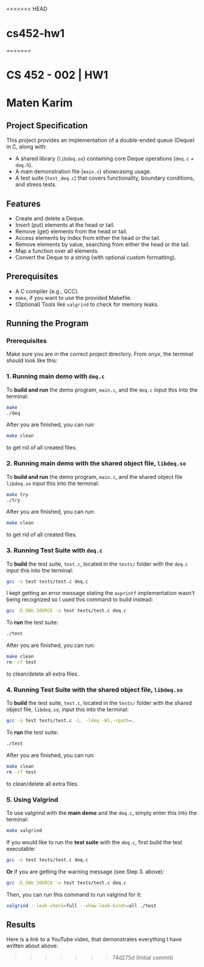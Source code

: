 <<<<<<< HEAD
# cs452-hw1
=======
# CS 452 - 002 | HW1 
# Maten Karim
## Project Specification
This project provides an implementation of a double-ended queue (Deque) in C, along with:
- A shared library (`libdeq.so`) containing core Deque operations (`deq.c` + `deq.h`).
- A main demonstration file (`main.c`) showcasing usage.
- A test suite (`test_deq.c`) that covers functionality, boundary conditions, and stress tests.
## Features
- Create and delete a Deque.
- Insert (put) elements at the head or tail.
- Remove (get) elements from the head or tail.
- Access elements by index from either the head or the tail.
- Remove elements by value, searching from either the head or the tail.
- Map a function over all elements.
- Convert the Deque to a string (with optional custom formatting).
## Prerequisites
- A C compiler (e.g., GCC).
- `make`, if you want to use the provided Makefile.
- (Optional) Tools like `valgrind` to check for memory leaks.
## Running the Program
### Prerequisites
Make sure you are in the correct project directory. 
From onyx, the terminal should look like this:


### 1. Running **main demo** with `deq.c`
To **build and run** the demo program, `main.c`, and the `deq.c` input this into the terminal:
```bash
make
./deq
```
After you are finished, you can run:
```bash
make clean
```
to get rid of all created files.
### 2. Running **main demo** with the shared object file, `libdeq.so`
To **build and run** the demo program, `main.c`, and the shared object file `libdeq.so` input this into the terminal:
```bash
make try
./try
```
After you are finished, you can run:
```bash
make clean
```
to get rid of all created files.
### 3. Running **Test Suite** with `deq.c`
To **build** the test suite, `test.c`, located in the `tests/` folder with the `deq.c` input this into the terminal:
```bash
gcc -o test tests/test.c deq.c
```
I kept getting an error message stating the `asprintf` implementation wasn't being recognized so I used this command to build instead:
```bash
gcc -D_GNU_SOURCE -o test tests/test.c deq.c
```
To **run** the test suite:
```bash
./test
```
After you are finished, you can run:
```bash
make clean
rm -rf test
```
to clean/delete all extra files.
### 4. Running **Test Suite** with the shared object file, `libdeq.so`
To **build** the test suite, `test.c`, located in the `tests/` folder with the shared object file, `libdeq.so`, input this into the terminal:
```bash
gcc -o test tests/test.c -L. -ldeq -Wl,-rpath=.
```
To **run** the test suite:
```bash
./test
```
After you are finished, you can run:
```bash
make clean
rm -rf test
```
to clean/delete all extra files.
### 5. Using Valgrind
To use valgrind with the **main demo** and the `deq.c`, simply enter this into the terminal:
```bash
make valgrind
```
If you would like to run the **test suite** with the `deq.c`, first build the test executable:
```bash
gcc -o test tests/test.c deq.c
```
**Or** if you are getting the warning message (see Step 3. above):
```bash
gcc -D_GNU_SOURCE -o test tests/test.c deq.c
```
Then, you can run this command to run valgrind for it:
```bash
valgrind --leak-check=full --show-leak-kinds=all ./test
```
## Results
Here is a link to a YouTube video, that demonstrates everything I have written about above:



>>>>>>> 74d275d (Initial commit)
